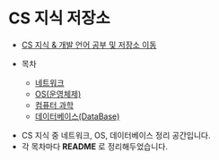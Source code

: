 # CS 지식 저장소
  
* [CS 지식 & 개발 언어 공부 및 저장소 이동](https://github.com/Hasegos/backendStudy)

* 목차
    * [네트워크](https://github.com/Hasegos/Study_CS/tree/master/Computer%20Science/NetWork)
    * [OS(운영체제)](https://github.com/Hasegos/Study_CS/tree/master/Computer%20Science/Operating%20System)
    * [컴퓨터 과학](https://github.com/Hasegos/backendStudy/tree/master/Computer%20Science/What%20Computer%20Science)
    * [데이터베이스(DataBase)]()
    
+ CS 지식 중 네트워크, OS, 데이터베이스 정리 공간입니다.
+ 각 목차마다 **README** 로 정리해두었습니다.